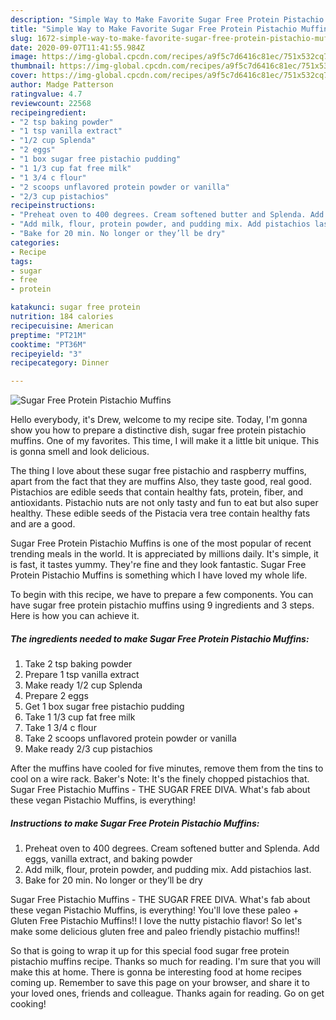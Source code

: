 ```yaml
---
description: "Simple Way to Make Favorite Sugar Free Protein Pistachio Muffins"
title: "Simple Way to Make Favorite Sugar Free Protein Pistachio Muffins"
slug: 1672-simple-way-to-make-favorite-sugar-free-protein-pistachio-muffins
date: 2020-09-07T11:41:55.984Z
image: https://img-global.cpcdn.com/recipes/a9f5c7d6416c81ec/751x532cq70/sugar-free-protein-pistachio-muffins-recipe-main-photo.jpg
thumbnail: https://img-global.cpcdn.com/recipes/a9f5c7d6416c81ec/751x532cq70/sugar-free-protein-pistachio-muffins-recipe-main-photo.jpg
cover: https://img-global.cpcdn.com/recipes/a9f5c7d6416c81ec/751x532cq70/sugar-free-protein-pistachio-muffins-recipe-main-photo.jpg
author: Madge Patterson
ratingvalue: 4.7
reviewcount: 22568
recipeingredient:
- "2 tsp baking powder"
- "1 tsp vanilla extract"
- "1/2 cup Splenda"
- "2 eggs"
- "1 box sugar free pistachio pudding"
- "1 1/3 cup fat free milk"
- "1 3/4 c flour"
- "2 scoops unflavored protein powder or vanilla"
- "2/3 cup pistachios"
recipeinstructions:
- "Preheat oven to 400 degrees. Cream softened butter and Splenda. Add eggs, vanilla extract, and baking powder"
- "Add milk, flour, protein powder, and pudding mix. Add pistachios last."
- "Bake for 20 min. No longer or they’ll be dry"
categories:
- Recipe
tags:
- sugar
- free
- protein

katakunci: sugar free protein 
nutrition: 184 calories
recipecuisine: American
preptime: "PT21M"
cooktime: "PT36M"
recipeyield: "3"
recipecategory: Dinner

---
```



![Sugar Free Protein Pistachio Muffins](https://img-global.cpcdn.com/recipes/a9f5c7d6416c81ec/751x532cq70/sugar-free-protein-pistachio-muffins-recipe-main-photo.jpg)

Hello everybody, it's Drew, welcome to my recipe site. Today, I'm gonna show you how to prepare a distinctive dish, sugar free protein pistachio muffins. One of my favorites. This time, I will make it a little bit unique. This is gonna smell and look delicious.

The thing I love about these sugar free pistachio and raspberry muffins, apart from the fact that they are muffins Also, they taste good, real good. Pistachios are edible seeds that contain healthy fats, protein, fiber, and antioxidants. Pistachio nuts are not only tasty and fun to eat but also super healthy. These edible seeds of the Pistacia vera tree contain healthy fats and are a good.

Sugar Free Protein Pistachio Muffins is one of the most popular of recent trending meals in the world. It is appreciated by millions daily. It's simple, it is fast, it tastes yummy. They're fine and they look fantastic. Sugar Free Protein Pistachio Muffins is something which I have loved my whole life.


To begin with this recipe, we have to prepare a few components. You can have sugar free protein pistachio muffins using 9 ingredients and 3 steps. Here is how you can achieve it.

<!--inarticleads1-->

##### The ingredients needed to make Sugar Free Protein Pistachio Muffins:

1. Take 2 tsp baking powder
1. Prepare 1 tsp vanilla extract
1. Make ready 1/2 cup Splenda
1. Prepare 2 eggs
1. Get 1 box sugar free pistachio pudding
1. Take 1 1/3 cup fat free milk
1. Take 1 3/4 c flour
1. Take 2 scoops unflavored protein powder or vanilla
1. Make ready 2/3 cup pistachios


After the muffins have cooled for five minutes, remove them from the tins to cool on a wire rack. Baker&#39;s Note: It&#39;s the finely chopped pistachios that. Sugar Free Pistachio Muffins - THE SUGAR FREE DIVA. What&#39;s fab about these vegan Pistachio Muffins, is everything! 

<!--inarticleads2-->

##### Instructions to make Sugar Free Protein Pistachio Muffins:

1. Preheat oven to 400 degrees. Cream softened butter and Splenda. Add eggs, vanilla extract, and baking powder
1. Add milk, flour, protein powder, and pudding mix. Add pistachios last.
1. Bake for 20 min. No longer or they’ll be dry


Sugar Free Pistachio Muffins - THE SUGAR FREE DIVA. What&#39;s fab about these vegan Pistachio Muffins, is everything! You&#39;ll love these paleo + Gluten Free Pistachio Muffins!! I love the nutty pistachio flavor! So let&#39;s make some delicious gluten free and paleo friendly pistachio muffins!! 

So that is going to wrap it up for this special food sugar free protein pistachio muffins recipe. Thanks so much for reading. I'm sure that you will make this at home. There is gonna be interesting food at home recipes coming up. Remember to save this page on your browser, and share it to your loved ones, friends and colleague. Thanks again for reading. Go on get cooking!
